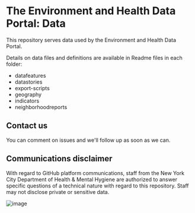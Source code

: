 # The Environment and Health Data Portal: Data

This repository serves data used by the Environment and Health Data Portal. 

Details on data files and definitions are available in Readme files in each folder:
- datafeatures
- datastories
- export-scripts
- geography
- indicators
- neighborhoodreports

## Contact us

You can comment on issues and we'll follow up as soon as we can. 

## Communications disclaimer

With regard to GitHub platform communications, staff from the New York City Department of Health & Mental Hygiene are authorized to answer specific questions of a technical nature with regard to this repository. Staff may not disclose private or sensitive data. 

![image](https://user-images.githubusercontent.com/55593359/138932299-3d881bbd-eb48-4fcf-ba28-6bded30210d8.png)
